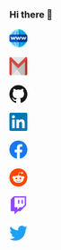 ### Hi there 👋

<p align="left">
  <a href="https://cosmicray001.github.io/"><img alt="Gmail" src="https://raw.githubusercontent.com/cosmicray001/cosmicray001/master/assets/www.svg" title="Email" width="32" height="32" /></a>

  <a href="mailto:samiulislambracu@gmail.com"><img alt="Gmail" src="https://raw.githubusercontent.com/cosmicray001/cosmicray001/master/assets/google-gmail.svg" title="Email" width="32" height="32" /></a>

  <a href="https://github.com/cosmicray001"><img alt="GitHub" title="GitHub" height="32" width="32" src="https://raw.githubusercontent.com/cosmicray001/cosmicray001/master/assets/github.svg"></a>
  
  <a href="https://www.linkedin.com/in/md-samiul-islam-402736154/"><img alt="LinkedIn" title="LinkedIn" height="32" width="32" src="https://raw.githubusercontent.com/cosmicray001/cosmicray001/master/assets/linkedin.svg"></a>
  
  <a href="https://www.facebook.com/samiul111"><img alt="Facebook" title="Facebook" height="32" width="32" src="https://raw.githubusercontent.com/cosmicray001/cosmicray001/master/assets/facebook.svg"></a>
  
  <a href="https://www.reddit.com/user/cosmicray001"><img alt="Reddit" title="Reddit" height="32" width="32" src="https://raw.githubusercontent.com/cosmicray001/cosmicray001/master/assets/reddit.svg"></a>
  
  <a href="https://www.twitch.tv/cosmicray001"><img alt="Twitch" title="Twitch" height="32" width="32" src="https://raw.githubusercontent.com/cosmicray001/cosmicray001/master/assets/twitch.svg"></a>
  
  <a href="https://twitter.com/samiul0112"><img alt="Twitter" title="Twitter" height="32" width="32" src="https://raw.githubusercontent.com/cosmicray001/cosmicray001/master/assets/twitter.svg"></a>
</p>
